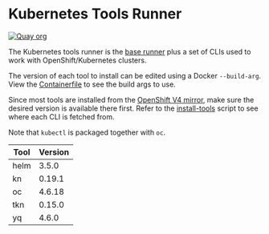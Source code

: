 # Kubernetes Tools Runner

[![Quay org](https://img.shields.io/badge/quay-redhat--github--actions%2Fk8s--tools--runner-red)](https://quay.io/repository/redhat-github-actions/k8s-tools-runner)


The Kubernetes tools runner is the [base runner](../base) plus a set of CLIs used to work with OpenShift/Kubernetes clusters.

The version of each tool to install can be edited using a Docker `--build-arg`. View the [Containerfile](./Containerfile) to see the build args to use.

Since most tools are installed from the [OpenShift V4 mirror](https://mirror.openshift.com/pub/openshift-v4/clients/), make sure the desired version is available there first. Refer to the [install-tools](./install-tools.sh) script to see where each CLI is fetched from.

Note that `kubectl` is packaged together with `oc`.

| Tool | Version |
| ---- | ------- |
| helm | 3.5.0 |
| kn | 0.19.1 |
| oc | 4.6.18 |
| tkn | 0.15.0 |
| yq | 4.6.0 |
